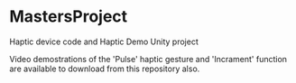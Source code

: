 # MastersProject
Haptic device code and Haptic Demo Unity project

Video demostrations of the 'Pulse' haptic gesture and 'Incrament' function are available to download
from this repository also.

